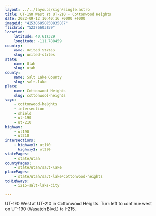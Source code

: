 ```yaml
---
layout: ../../layouts/sign/single.astro
title: UT-190 West at UT-210 - Cottonwood Heights
date: 2022-09-12 10:40:16 +0000 +0000
imageid: "425386858650835857"
flickrid: "52376603859"
location:
    latitude: 40.619329
    longitude: -111.788459
country:
    name: United States
    slug: united-states
state:
    name: Utah
    slug: utah
county:
    name: Salt Lake County
    slug: salt-lake
place:
    name: Cottonwood Heights
    slug: cottonwood-heights
tags:
    - cottonwood-heights
    - intersection
    - shield
    - ut-190
    - ut-210
highway:
    - ut190
    - ut210
intersections:
    - highway1: ut190
      highway2: ut210
statePages:
    - state/utah
countyPages:
    - state/utah/salt-lake
placePages:
    - state/utah/salt-lake/cottonwood-heights
toHighways:
    - i215-salt-lake-city

---
```

UT-190 West at UT-210 in Cottonwood Heights.  Turn left to continue west on UT-190 (Wasatch Blvd.) to I-215.